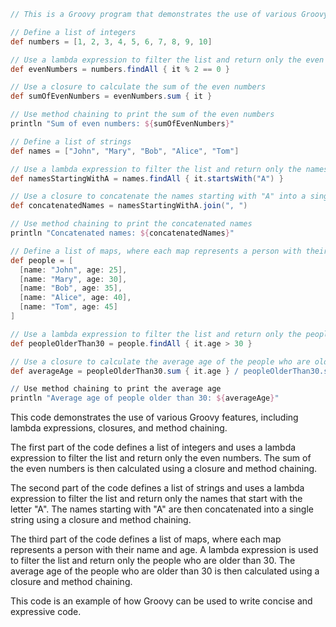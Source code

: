 ```groovy
// This is a Groovy program that demonstrates the use of various Groovy features, including lambda expressions, closures, and method chaining.

// Define a list of integers
def numbers = [1, 2, 3, 4, 5, 6, 7, 8, 9, 10]

// Use a lambda expression to filter the list and return only the even numbers
def evenNumbers = numbers.findAll { it % 2 == 0 }

// Use a closure to calculate the sum of the even numbers
def sumOfEvenNumbers = evenNumbers.sum { it }

// Use method chaining to print the sum of the even numbers
println "Sum of even numbers: ${sumOfEvenNumbers}"

// Define a list of strings
def names = ["John", "Mary", "Bob", "Alice", "Tom"]

// Use a lambda expression to filter the list and return only the names that start with the letter "A"
def namesStartingWithA = names.findAll { it.startsWith("A") }

// Use a closure to concatenate the names starting with "A" into a single string
def concatenatedNames = namesStartingWithA.join(", ")

// Use method chaining to print the concatenated names
println "Concatenated names: ${concatenatedNames}"

// Define a list of maps, where each map represents a person with their name and age
def people = [
  [name: "John", age: 25],
  [name: "Mary", age: 30],
  [name: "Bob", age: 35],
  [name: "Alice", age: 40],
  [name: "Tom", age: 45]
]

// Use a lambda expression to filter the list and return only the people who are older than 30
def peopleOlderThan30 = people.findAll { it.age > 30 }

// Use a closure to calculate the average age of the people who are older than 30
def averageAge = peopleOlderThan30.sum { it.age } / peopleOlderThan30.size()

// Use method chaining to print the average age
println "Average age of people older than 30: ${averageAge}"
```

This code demonstrates the use of various Groovy features, including lambda expressions, closures, and method chaining.

The first part of the code defines a list of integers and uses a lambda expression to filter the list and return only the even numbers. The sum of the even numbers is then calculated using a closure and method chaining.

The second part of the code defines a list of strings and uses a lambda expression to filter the list and return only the names that start with the letter "A". The names starting with "A" are then concatenated into a single string using a closure and method chaining.

The third part of the code defines a list of maps, where each map represents a person with their name and age. A lambda expression is used to filter the list and return only the people who are older than 30. The average age of the people who are older than 30 is then calculated using a closure and method chaining.

This code is an example of how Groovy can be used to write concise and expressive code.